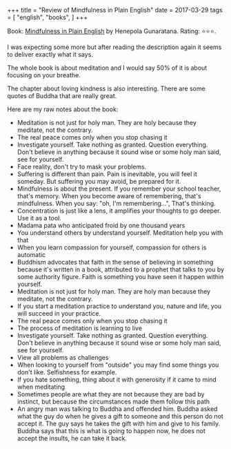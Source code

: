 +++
title = "Review of Mindfulness in Plain English"
date = 2017-03-29
tags = [
    "english",
    "books",
]
+++

Book: [Mindfulness in Plain English](https://www.goodreads.com/book/show/64369) by Henepola Gunaratana. Rating: ⭐️⭐️⭐️.

I was expecting some more but after reading the description again it seems to deliver exactly what it says.

The whole book is about meditation and I would say 50% of it is about focusing on your breathe.

The chapter about loving kindness is also interesting. There are some quotes of Buddha that are really great.

Here are my raw notes about the book:

- Meditation is not just for holy man. They are holy because they meditate, not the contrary.
- The real peace comes only when you stop chasing it
- Investigate yourself. Take nothing as granted. Question everything. Don't believe in anything because it sound wise or some holy man said, see for yourself.
- Face reality, don't try to mask your problems.
- Suffering is different than pain. Pain is inevitable, you will feel it someday. But suffering you may avoid, be prepared for it.
- Mindfulness is about the present. If you remember your school teacher, that's memory. When you become aware of remembering, that's mindfulness. When you say: "oh, I'm remembering...", That's thinking.
- Concentration is just like a lens, it amplifies your thoughts to go deeper. Use it as a tool.
- Madama pata who anticipated froid by one thousand years
- You understand others by understand yourself. Meditation help you with that
- When you learn compassion for yourself, compassion for others is automatic
- Buddhism advocates that faith in the sense of believing in something because it's written in a book, attributed to a prophet that talks to you by some authority figure. Faith is something you have seen it happen within yourself.
- Meditation is not just for holy man. They are holy man because they meditate, not the contrary.
- If you start a meditation practice to understand you, nature and life, you will succeed in your practice.
- The real peace comes only when you stop chasing it
- The process of meditation is learning to live
- Investigate yourself. Take nothing as granted. Question everything. Don't believe in anything because it sound wise or some holy man said, see for yourself.
- View all problems as challenges
- When looking to yourself from "outside" you may find some things you don't like. Selfishness for example.
- If you hate something, thing about it with generosity if it came to mind when meditating
- Sometimes people are what they are not because they are bad by instinct, but because the circumstances made them follow this path
- An angry man was talking to Buddha and offended him. Buddha asked what the guy do when he gives a gift to someone and this person do not accept it. The guy says he takes the gift with him and give to his family. Buddha says that this is what is going to happen now, he does not accept the insults, he can take it back.
